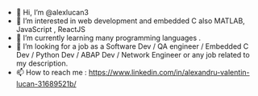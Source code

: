 - 👋 Hi, I’m @alexlucan3
- 👀 I’m interested in web development and embedded C also MATLAB, JavaScript , ReactJS
- 🌱 I’m currently learning many programming languages .
- 💞️ I’m looking for a job as a Software Dev / QA engineer / Embedded C Dev / Python Dev / ABAP Dev / Network Engineer or any job related to my description.
- 📫 How to reach me : https://www.linkedin.com/in/alexandru-valentin-lucan-31689521b/
